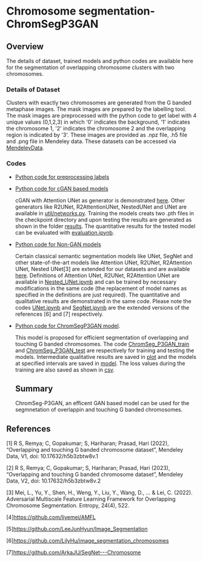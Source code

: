 # Chromosome segmentation-ChromSegP3GAN
## Overview
The details of dataset, trained models and python codes are available here for the segmentation of overlapping chromosome clusters with two chromosomes.
### Details of Dataset
Clusters with exactly two chromosomes are generated from the G banded metaphase images. The mask images are prepared by the labelling tool. The mask images are preprocessed with the python code to get label with 4 unique values (0,1,2,3) in which '0' indicates the background, '1' indicates the chromosome 1, '2' indicates the chromosome 2 and the overlapping region is indicated by '3'.
These images are provided as .npz file, .h5 file and .png file in Mendeley data. These datasets can be accessed via  [MendeleyData](https://data.mendeley.com/drafts/h5b3zbtw8v).

### Codes
- [Python code for preprocessing labels](https://github.com/remyaji/chromosome_segmentation-ChromSegP3GAN/blob/main/preprocess_mask.ipynb)
- [Python code for cGAN based models](https://github.com/remyaji/chromosome_segmentation-ChromSegP3GAN/tree/main/cGAN%20models) 
 
    cGAN with Attention UNet as generator is demonstrated [here](https://github.com/remyaji/chromosome_segmentation-ChromSegP3GAN/tree/main/cGAN%20models). Other generators like R2UNet, R2AttentionUNet, NestedUNet and UNet are available in [util/networks.py](https://github.com/remyaji/chromosome_segmentation-ChromSegP3GAN/blob/main/cGAN%20models/util/networks.py). Training the models creats two .pth files in the checkpoint directory and upon testing the results are generated as shown in the folder [results](https://github.com/remyaji/chromosome_segmentation-ChromSegP3GAN/tree/main/cGAN%20models/results). The quantitative results for  the tested model can be evaluated with [evaluation.ipynb](https://github.com/remyaji/chromosome_segmentation-ChromSegP3GAN/blob/main/cGAN%20models/evaluation.ipynb).
    
- [Python code for Non-GAN models](https://github.com/remyaji/chromosome_segmentation-ChromSegP3GAN/tree/main/SegmentationModels(Non-GAN))

  Certain classical semantic segmentation models like UNet, SegNet and other state-of-the-art models like Attention UNet, R2UNet, R2Attention UNet, Nested UNet[3] are extended for our datasets and are available [here](https://github.com/remyaji/chromosome_segmentation-ChromSegP3GAN/tree/main/SegmentationModels(Non-GAN)). Definitions of Attention UNet, R2UNet, R2Attention UNet  are available in [Nested_UNet.ipynb](https://github.com/remyaji/chromosome_segmentation-ChromSegP3GAN/blob/main/SegmentationModels(Non-GAN)/Nested_UNet.ipynb) and can be trained by necessary modifications in the same code (the replacement of model names as specified in the definitions are just required). The quantitative and qualitative results are demonstrated in the same code. Please note the codes [UNet.ipynb](https://github.com/remyaji/chromosome_segmentation-ChromSegP3GAN/blob/main/SegmentationModels(Non-GAN)/UNet.ipynb) and [SegNet.ipynb](https://github.com/remyaji/chromosome_segmentation-ChromSegP3GAN/blob/main/SegmentationModels(Non-GAN)/SegNet.ipynb) are the extended versions of the references [6] and [7] respectively. 
  
- [Python code for ChromSegP3GAN model](https://github.com/remyaji/chromosome_segmentation-ChromSegP3GAN/tree/main/ChromSegP3GAN). 

   This model is proposed for efficient segmentation of overlapping and touching G banded chromosomes. The code [ChromSeg_P3GAN_train]() and [ChromSeg_P3GAN_test]() are respectively for training and testing the models. Intermediate qualitative results are saved in [plot](https://github.com/remyaji/chromosome_segmentation-ChromSegP3GAN/tree/main/ChromSegP3GAN/plot) and the models at specified intervals are saved in [model](https://github.com/remyaji/chromosome_segmentation-ChromSegP3GAN/tree/main/ChromSegP3GAN/model). The loss values during the training are also saved as shown in [csv](https://github.com/remyaji/chromosome_segmentation-ChromSegP3GAN/tree/main/ChromSegP3GAN/csv). 
   
  ## Summary 
   
    ChromSeg-P3GAN, an efficent GAN based model can be used for the segmnetation of overlappin and touching G banded chromosomes. 
    
    
## References
<a id="1">[1]</a> R S, Remya; C, Gopakumar; S, Hariharan; Prasad, Hari (2022), “Overlapping and touching G banded chromosome dataset”, Mendeley Data, V1, doi: 10.17632/h5b3zbtw8v.1

<a id="2">[2]</a> R S, Remya; C, Gopakumar; S, Hariharan; Prasad, Hari (2023), “Overlapping and touching G banded chromosome dataset”, Mendeley Data, V2, doi: 10.17632/h5b3zbtw8v.2

<a id="3">[3]</a> Mei, L., Yu, Y., Shen, H., Weng, Y., Liu, Y., Wang, D., ... & Lei, C. (2022). Adversarial Multiscale Feature Learning Framework for Overlapping Chromosome Segmentation. Entropy, 24(4), 522.

<a id="4">[4]</a>https://github.com/liyemei/AMFL

<a id="5">[5]</a>https://github.com/LeeJunHyun/Image_Segmentation

<a id="6">[6]</a>https://github.com/LilyHu/image_segmentation_chromosomes

<a id="7">[7]</a>https://github.com/ArkaJU/SegNet---Chromosome

